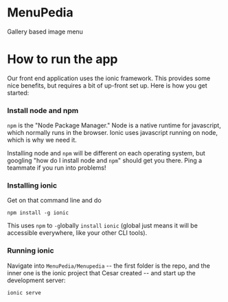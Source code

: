 # MenuPedia
Gallery based image menu

# How to run the app
Our front end application uses the ionic framework. This provides some nice benefits, but requires a bit of up-front set up. Here is how you get started:

### Install node and npm
`npm` is the "Node Package Manager." Node is a native runtime for javascript, which normally runs in the browser. Ionic uses javascript running on node, which is why we need it.

Installing node and `npm` will be different on each operating system, but googling "how do I install node and `npm`" should get you there. Ping a teammate if you run into problems!

### Installing ionic
Get on that command line and do

```
npm install -g ionic
```

This uses `npm` to `-g`lobally `install` `ionic` (global just means it will be accessible everywhere, like your other CLI tools).

### Running ionic
Navigate into `MenuPedia/Menupedia` -- the first folder is the repo, and the inner one is the ionic project that Cesar created -- and start up the development server:

```
ionic serve
```
